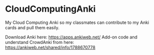 # CloudComputingAnki
My Cloud Computing Anki so my classmates can contribute to my Anki cards and pull them easily.

Download Anki here: https://apps.ankiweb.net/
Add-on code and understand CrowdAnki from here: https://ankiweb.net/shared/info/1788670778

